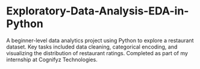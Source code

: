 # Exploratory-Data-Analysis-EDA-in-Python
A beginner-level data analytics project using Python to explore a restaurant dataset. Key tasks included data cleaning, categorical encoding, and visualizing the distribution of restaurant ratings. Completed as part of my internship at Cognifyz Technologies.
